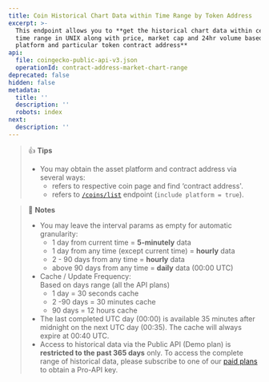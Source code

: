 ```yaml
---
title: Coin Historical Chart Data within Time Range by Token Address
excerpt: >-
  This endpoint allows you to **get the historical chart data within certain
  time range in UNIX along with price, market cap and 24hr volume based on asset
  platform and particular token contract address**
api:
  file: coingecko-public-api-v3.json
  operationId: contract-address-market-chart-range
deprecated: false
hidden: false
metadata:
  title: ''
  description: ''
  robots: index
next:
  description: ''
---
```

> 👍 **Tips**
> 
> - You may obtain the asset platform and contract address via several ways:
>   - refers to respective coin page and find ‘contract address'.
>   - refers to [`/coins/list`](/reference/coins-list) endpoint (`include platform = true`).

> 📘 **Notes**
> 
> - You may leave the interval params as empty for automatic granularity:
>   - 1 day from current time = **5-minutely** data
>   - 1 day from any time (except current time) = **hourly** data
>   - 2 - 90 days from any time = **hourly** data
>   - above 90 days from any time = **daily** data (00:00 UTC)
> - Cache / Update Frequency:  
>   Based on days range (all the API plans)
>   - 1 day = 30 seconds cache
>   - 2 -90 days = 30 minutes cache
>   - 90 days = 12 hours cache
> - The last completed UTC day (00:00) is available 35 minutes after midnight on the next UTC day (00:35). The cache will always expire at 00:40 UTC.
> - Access to historical data via the Public API (Demo plan) is **restricted to the past 365 days** only. To access the complete range of historical data, please subscribe to one of our [paid plans](https://www.coingecko.com/en/api/pricing) to obtain a Pro-API key.